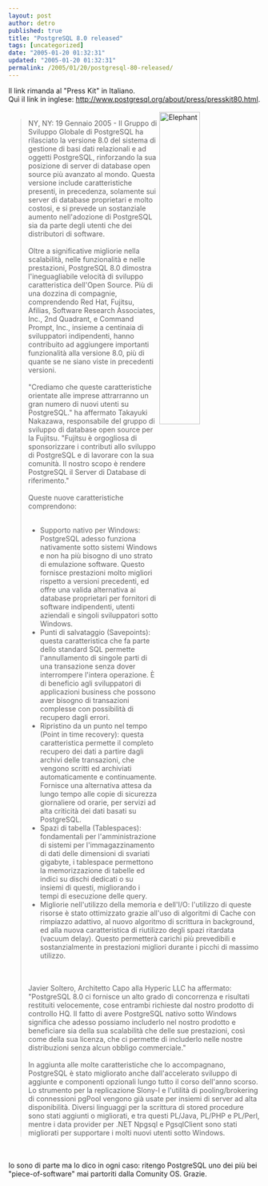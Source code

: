 ```yaml
---
layout: post
author: detro
published: true
title: "PostgreSQL 8.0 released"
tags: [uncategorized]
date: "2005-01-20 01:32:31"
updated: "2005-01-20 01:32:31"
permalink: /2005/01/20/postgresql-80-released/
---
```


<div style="clear:both;"></div>Il link rimanda al "Press Kit" in Italiano.<br />Quì il link in inglese: <a href="http://www.postgresql.org/about/press/presskit80.html" title="presskit">http://www.postgresql.org/about/press/presskit80.html</a>.<br /><br /><img src="http://www.bimboflap.it/risorse/servizi/coloriamo/B.N/elefante.gif" alt="Elephant" align="right" width="40%" height="40%" /><blockquote>NY, NY: 19 Gennaio 2005 - Il Gruppo di Sviluppo Globale di PostgreSQL ha rilasciato la versione 8.0 del sistema di gestione di basi dati relazionali e ad oggetti PostgreSQL, rinforzando la sua posizione di server di database open source più avanzato al mondo. Questa versione include caratteristiche presenti, in precedenza, solamente sui server di database proprietari e molto costosi, e si prevede un sostanziale aumento nell'adozione di PostgreSQL sia da parte degli utenti che dei distributori di software.<br /><br />Oltre a significative migliorie nella scalabilità, nelle funzionalità e nelle prestazioni, PostgreSQL 8.0 dimostra l'ineguagliabile velocità di sviluppo caratteristica dell'Open Source. Più di una dozzina di compagnie, comprendendo Red Hat, Fujitsu, Afilias, Software Research Associates, Inc., 2nd Quadrant, e Command Prompt, Inc., insieme a centinaia di sviluppatori indipendenti, hanno contribuito ad aggiungere importanti funzionalità alla versione 8.0, più di quante se ne siano viste in precedenti versioni.<br /><br />"Crediamo che queste caratteristiche orientate alle imprese attrarranno un gran numero di nuovi utenti su PostgreSQL." ha affermato Takayuki Nakazawa, responsabile del gruppo di sviluppo di database open source per la Fujitsu. "Fujitsu è orgogliosa di sponsorizzare i contributi allo sviluppo di PostgreSQL e di lavorare con la sua comunità. Il nostro scopo è rendere PostgreSQL il Server di Database di riferimento."<br /><br />Queste nuove caratteristiche comprendono:<br /><ul><br />    <li>Supporto nativo per Windows: PostgreSQL adesso funziona nativamente sotto sistemi Windows e non ha più bisogno di uno strato di emulazione software. Questo fornisce prestazioni molto migliori rispetto a versioni precedenti, ed offre una valida alternativa ai database proprietari per fornitori di software indipendenti, utenti aziendali e singoli sviluppatori sotto Windows.<br />    <li>Punti di salvataggio (Savepoints): questa caratteristica che fa parte dello standard SQL permette l'annullamento di singole parti di una transazione senza dover interrompere l'intera operazione. È di beneficio agli sviluppatori di applicazioni business che possono aver bisogno di transazioni complesse con possibilità di recupero dagli errori.<br />    <li>Ripristino da un punto nel tempo (Point in time recovery): questa caratteristica permette il completo recupero dei dati a partire dagli archivi delle transazioni, che vengono scritti ed archiviati automaticamente e continuamente. Fornisce una alternativa attesa da lungo tempo alle copie di sicurezza giornaliere od orarie, per servizi ad alta criticità dei dati basati su PostgreSQL.<br />    <li>Spazi di tabella (Tablespaces): fondamentali per l'amministrazione di sistemi per l'immagazzinamento di dati delle dimensioni di svariati gigabyte, i tablespace permettono la memorizzazione di tabelle ed indici su dischi dedicati o su insiemi di questi, migliorando i tempi di esecuzione delle query.<br />    <li>Migliorie nell'utilizzo della memoria e dell'I/O: l'utilizzo di queste risorse è stato ottimizzato grazie all'uso di algoritmi di Cache con rimpiazzo adattivo, al nuovo algoritmo di scrittura in background, ed alla nuova caratteristica di riutilizzo degli spazi ritardata (vacuum delay). Questo permetterà carichi più prevedibili e sostanzialmente in prestazioni migliori durante i picchi di massimo utilizzo.<br /></ul><br /><br />Javier Soltero, Architetto Capo alla Hyperic LLC ha affermato: "PostgreSQL 8.0 ci fornisce un alto grado di concorrenza e risultati restituiti velocemente, cose entrambi richieste dal nostro prodotto di controllo HQ. Il fatto di avere PostgreSQL nativo sotto Windows significa che adesso possiamo includerlo nel nostro prodotto e beneficiare sia della sua scalabilità che delle sue prestazioni, così come della sua licenza, che ci permette di includerlo nelle nostre distribuzioni senza alcun obbligo commerciale."<br /><br />In aggiunta alle molte caratteristiche che lo accompagnano, PostgreSQL è stato migliorato anche dall'accelerato sviluppo di aggiunte e componenti opzionali lungo tutto il corso dell'anno scorso. Lo strumento per la replicazione Slony-I e l'utilità di pooling/brokering di connessioni pgPool vengono già usate per insiemi di server ad alta disponibilità. Diversi linguaggi per la scrittura di stored procedure sono stati aggiunti o migliorati, e tra questi PL/Java, PL/PHP e PL/Perl, mentre i data provider per .NET Npgsql e PgsqlClient sono stati migliorati per supportare i molti nuovi utenti sotto Windows.</blockquote><br /><br />Io sono di parte ma lo dico in ogni caso: ritengo PostgreSQL uno dei più bei "piece-of-software" mai partoriti dalla Comunity OS. Grazie.<div style="clear:both; padding-bottom: 0.25em;"></div>
